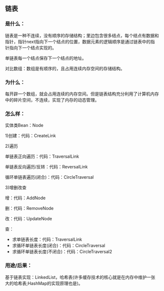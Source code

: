 ## 链表

### 是什么：

链表是一种不连续，没有顺序的存储结构；里边包含很多结点，每个结点有数据和指针，指针next指向下一个结点的位置，数据元素的逻辑顺序是通过链表中的指针指向下一个结点实现的。

单链表每一个结点保存下一个结点的地址。

对比数组：数组是有顺序的，且占用连续内存空间的存储结构。

### 为什么：

每开辟一个数组，就会占用连续的内存空间。但是链表结构充分利用了计算机内存中的碎片空间，不连续，实现了内存的动态管理。

### 怎么样：

实体类Bean：Node

1)创建：代码：CreateLink

2)遍历

单链表正向遍历：代码：TraversalLink

单链表反向遍历/反转：代码：ReversalLink

循环单链表遍历(闭合)：代码：CircleTraversal

3)增删改查

增：代码：AddNode

删：代码：RemoveNode

改：代码：UpdateNode

查：

- 求单链表长度：代码：TraversalLink
- 求循环单链表长度(闭合)：代码：CircleTraversal
- 求循环单链表长度(不闭合)：代码：CircleTraversal2

### 用途/后果：

基于链表实现：LinkedList，哈希表(许多缓存技术的核心就是在内存中维护一张大的哈希表;HashMap的实现原理也是)。






